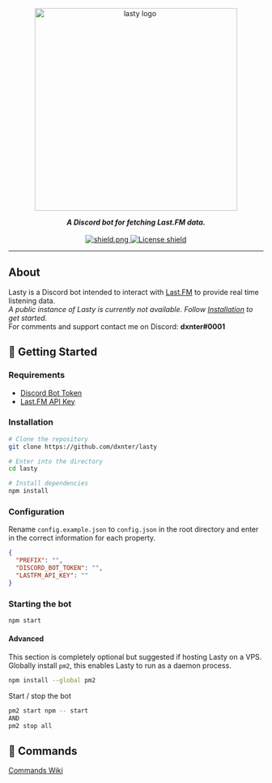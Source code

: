 <div align="center">
  <p>
    <img src="https://i.imgur.com/ybCbZI3.png" width="400" alt="lasty logo">
  </p>
  <strong><i>A Discord bot for fetching Last.FM data.</i></strong>
</div>
<br/>
<div align="center">
  <a href="https://github.com/discordjs">
    <img src="https://img.shields.io/badge/discord.js-v12.3.1-blue.svg?logo=npm" alt="shield.png">
  </a>
  <a href="https://github.com/dxnter/lasty/blob/master/LICENSE">
    <img src="https://img.shields.io/badge/license-GNU%20GPL%20v3-green" alt="License shield">
  </a>
</div>
<hr />

## About
Lasty is a Discord bot intended to interact with [Last.FM](https://last.fm/) to provide real time listening data.
<br/>
_A public instance of Lasty is currently not available. Follow [Installation](https://github.com/dxnter/lasty#installation) to get started._
<br/>
For comments and support contact me on Discord: <strong>dxnter#0001</strong>

## 🚀 Getting Started
### Requirements
- [Discord Bot Token](https://github.com/reactiflux/discord-irc/wiki/Creating-a-discord-bot-&-getting-a-token)
- [Last.FM API Key](https://last.fm/api)

### Installation
```bash
# Clone the repository
git clone https://github.com/dxnter/lasty

# Enter into the directory
cd lasty

# Install dependencies
npm install
```

### Configuration
Rename `config.example.json` to `config.json` in the root directory and enter in the correct information for each property.
```json
{
  "PREFIX": "",
  "DISCORD_BOT_TOKEN": "",
  "LASTFM_API_KEY": ""
}
```

### Starting the bot

```bash
npm start
```

#### Advanced
This section is completely optional but suggested if hosting Lasty on a VPS.
<br/>
Globally install `pm2`, this enables Lasty to run as a daemon process.
```bash
npm install --global pm2
```

Start / stop the bot
```bash
pm2 start npm -- start
AND
pm2 stop all
```

## 📝 Commands
[Commands Wiki](https://github.com/dxnter/lasty/wiki/Commands)
